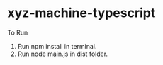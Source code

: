 # xyz-machine-typescript

To Run
1. Run npm install in terminal.
2. Run node main.js in dist folder.

